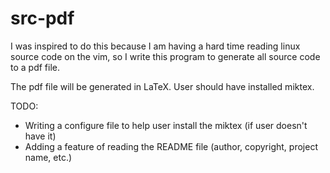 # src-pdf
I was inspired to do this because I am having a hard time reading linux source code 
on the vim, so I write this program to generate all source code to a pdf file.

The pdf file will be generated in LaTeX. User should have installed miktex.

TODO:
- Writing a configure file to help user install the miktex (if user doesn't have it)
- Adding a feature of reading the README file (author, copyright, project name, etc.)
